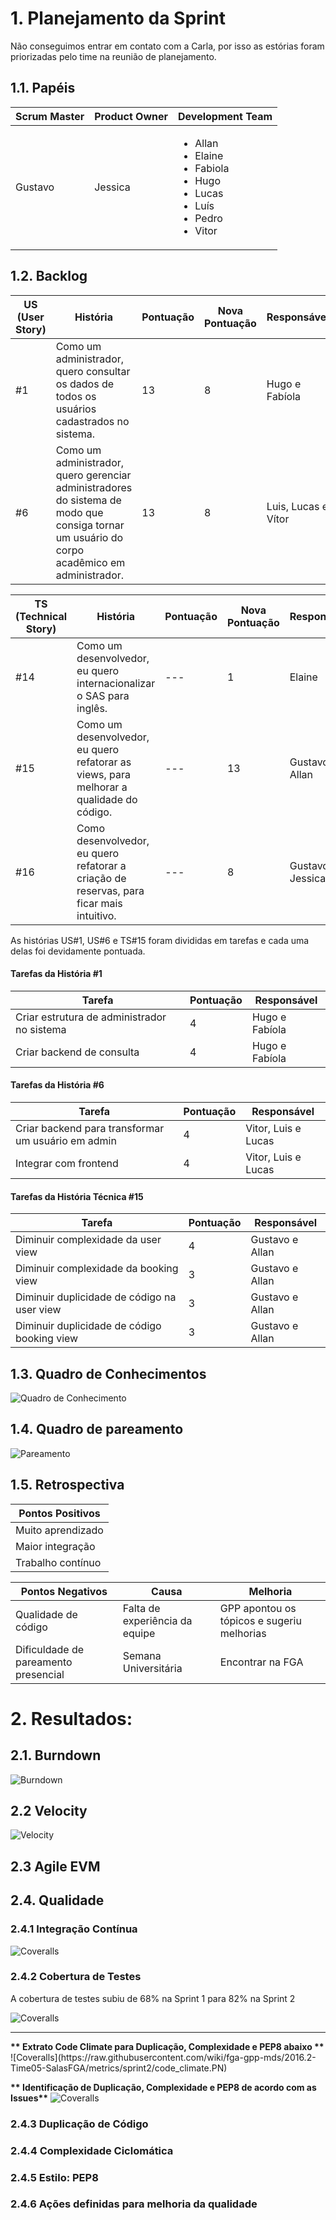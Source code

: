 # 1. Planejamento da Sprint
Não conseguimos entrar em contato com a Carla, por isso as estórias foram priorizadas pelo time na reunião de planejamento. 

## 1.1. Papéis

|Scrum Master|Product Owner|Development Team     |
|------------|-------------|---------------------|
|Gustavo       | Jessica      |<ul><li>Allan</li><li>Elaine</li><li>Fabiola</li><li>Hugo</li><li>Lucas</li><li>Luís</li><li>Pedro</li><li>Vitor</li>  |

## 1.2. Backlog

| US (User Story) | História | Pontuação |Nova Pontuação| Responsável |
|----------------------|----------|-----------|-----------|-----------|
| #1 | Como um administrador, quero consultar os dados de todos os usuários cadastrados no sistema. | 13 |8| Hugo e Fabíola |
| #6 | Como um administrador, quero gerenciar administradores do sistema de modo que consiga tornar um usuário do corpo acadêmico em administrador. | 13 | 8| Luis, Lucas e Vítor|

| TS (Technical Story) | História | Pontuação |Nova Pontuação| Responsável |
|----------------------|----------|-----------|-------------|-------------|
| #14 | Como um desenvolvedor, eu quero internacionalizar o SAS para inglês. | --- |1|Elaine|
| #15 |Como um desenvolvedor, eu quero refatorar as views, para melhorar a qualidade do código. |---| 13|Gustavo e Allan|
| #16 |Como desenvolvedor, eu quero refatorar a criação de reservas, para ficar mais intuitivo. |---|8|Gustavo e Jessica|

As histórias US#1, US#6 e TS#15 foram divididas em tarefas e cada uma delas foi devidamente pontuada.

#### Tarefas da História #1
| Tarefa | Pontuação | Responsável |
|--------|-----------|-------------|
| Criar estrutura de administrador no sistema | 4 | Hugo e Fabíola |
| Criar backend de consulta | 4 | Hugo e Fabíola |

#### Tarefas da História #6
| Tarefa | Pontuação | Responsável |
|--------|-----------|-------------|
| Criar backend para transformar um usuário em admin | 4 | Vitor, Luis e Lucas |
| Integrar com frontend| 4 | Vitor, Luis e Lucas |

#### Tarefas da História Técnica #15
| Tarefa | Pontuação | Responsável |
|--------|-----------|-------------|
|Diminuir complexidade da user view| 4 | Gustavo e Allan |
|Diminuir complexidade da booking view| 3 | Gustavo e Allan |
|Diminuir duplicidade de código na user view| 3| Gustavo e Allan|
|Diminuir duplicidade de código booking view| 3| Gustavo e Allan|

## 1.3. Quadro de Conhecimentos
![Quadro de Conhecimento](https://raw.githubusercontent.com/wiki/fga-gpp-mds/2016.2-Time05-SalasFGA/img/3_conhecimento.png)

## 1.4. Quadro de pareamento
![Pareamento](https://raw.githubusercontent.com/wiki/fga-gpp-mds/2016.2-Time05-SalasFGA/img/3_pareamento.png)

## 1.5. Retrospectiva
|Pontos Positivos|
|----------------|
|Muito aprendizado|
|Maior integração|
|Trabalho contínuo|

|Pontos Negativos |Causa| Melhoria|
|-----------------|-----|---------|
|Qualidade de código|Falta de experiência da equipe|GPP apontou os tópicos e sugeriu melhorias|
|Dificuldade de pareamento presencial|Semana Universitária|Encontrar na FGA|

# 2. Resultados:

## 2.1. Burndown
![Burndown](https://raw.githubusercontent.com/wiki/fga-gpp-mds/2016.2-Time05-SalasFGA/img/3_burndown.png)

## 2.2 Velocity
![Velocity](https://raw.githubusercontent.com/wiki/fga-gpp-mds/2016.2-Time05-SalasFGA/img/3_velocity.png)

## 2.3 Agile EVM


## 2.4. Qualidade

### 2.4.1 Integração Contínua
![Coveralls](https://raw.githubusercontent.com/wiki/fga-gpp-mds/2016.2-Time05-SalasFGA/metrics/sprint2/travis.PN)

### 2.4.2 Cobertura de Testes
A cobertura de testes subiu de 68% na Sprint 1 para 82% na Sprint 2

![Coveralls](https://raw.githubusercontent.com/wiki/fga-gpp-mds/2016.2-Time05-SalasFGA/metrics/sprint2/coveralls.PN)

<hr>
<b>** Extrato Code Climate para Duplicação, Complexidade e PEP8 abaixo **</b>
![Coveralls](https://raw.githubusercontent.com/wiki/fga-gpp-mds/2016.2-Time05-SalasFGA/metrics/sprint2/code_climate.PN)

<b>** Identificação de Duplicação, Complexidade e PEP8 de acordo com as Issues**</b>
![Coveralls](https://raw.githubusercontent.com/wiki/fga-gpp-mds/2016.2-Time05-SalasFGA/metrics/sprint2/metrics.PN)

### 2.4.3 Duplicação de Código


### 2.4.4 Complexidade Ciclomática

### 2.4.5 Estilo: PEP8

### 2.4.6 Ações definidas para melhoria da qualidade
